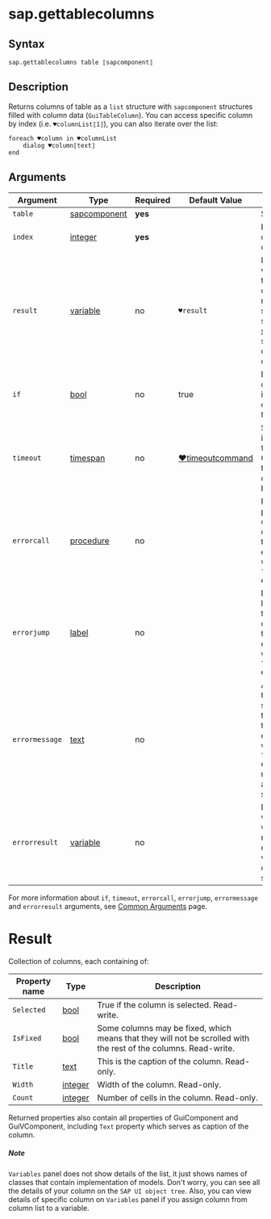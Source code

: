 ﻿# sap.gettablecolumns

## Syntax

```G1ANT
sap.gettablecolumns table ⟦sapcomponent⟧
```

## Description
Returns columns of table as a `list` structure with `sapcomponent` structures filled 
with column data (`GuiTableColumn`). You can access specific column by index (i.e. `♥columnList⟦1⟧`),
you can also iterate over the list:
```g1ant
foreach ♥column in ♥columnList
    dialog ♥column⟦text⟧
end
```


## Arguments

| Argument         | Type                                                              | Required | Default Value   | Description                                                  |
| ---------------- | ----------------------------------------------------------------- | -------- | --------------- | ------------------------------------------------------------ |
| `table`         | [sapcomponent](../../../Structures/SapComponentStructure.md)      | **yes**  |                 | Source table. |
| `index`        | [integer](/G1ANT.Addons/G1ANT.Language/Structures/integerStructure.md)     | **yes**  |                 | Index of desired coumn. |
| `result`        | [variable](/G1ANT.Addons/G1ANT.Language/Structures/VariableStructure.md)  | no       | `♥result`     | Name of a variable where the command's result will be stored ([list](/G1ANT.Addons/G1ANT.Language/Structures/ListStructure.md) structure of [sapcomponent](../../../Structures/SapComponentStructure.md) structure with column components) |
| `if`            | [bool](/G1ANT.Addons/G1ANT.Language/Structures/BooleanStructure.md)        | no       | true           | Executes the command only if a specified condition is true   |
| `timeout`      | [timespan](/G1ANT.Addons/G1ANT.Language/Structures/TimeSpanStructure.md)   | no       | [♥timeoutcommand](/G1ANT.Addons/G1ANT.Addon.Core//Variables/TimeoutCommandVariable.md) | Specifies time in milliseconds for G1ANT.Robot to wait for the command to be executed |
| `errorcall`    | [procedure](/G1ANT.Addons/G1ANT.Language/Structures/ProcedureStructure.md) | no       |                | Name of a procedure to call when the command throws an exception or when a given `timeout` expires |
| `errorjump`    | [label](/G1ANT.Addons/G1ANT.Language/Structures/LabelStructure.md)         | no       |                | Name of the label to jump to when the command throws an exception or when a given `timeout` expires |
| `errormessage` | [text](/G1ANT.Addons/G1ANT.Language/Structures/TextStructure.md)           | no       |                | A message that will be shown in case the command throws an exception or when a given `timeout` expires, and no `errorjump` argument is specified |
| `errorresult`  | [variable](/G1ANT.Addons/G1ANT.Language/Structures/VariableStructure.md)   | no       |                | Name of a variable that will store the returned exception. The variable will be of [error](/G1ANT.Addons/G1ANT.Language/Structures/ErrorStructure.md) structure |

For more information about `if`, `timeout`, `errorcall`, `errorjump`, `errormessage` and `errorresult` arguments, see [Common Arguments](/appendices/common-arguments.md) page.

# Result

Collection of columns, each containing of:

| Property name         | Type                                                         | Description                                                  |
| ---------------- | ------------------------------------------------------------ | ------------------------------------------------------------ |
| `Selected` | [bool](/G1ANT.Addons/G1ANT.Language/Structures/BooleanStructure.md) | True if the column is selected. Read-write. |
| `IsFixed`  | [bool](/G1ANT.Addons/G1ANT.Language/Structures/BooleanStructure.md) | Some columns may be fixed, which means that they will not be scrolled with the rest of the columns. Read-write. |
| `Title`    | [text](/G1ANT.Addons/G1ANT.Language/Structures/TextStructure.md) | This is the caption of the column. Read-only. |
| `Width`    | [integer](/G1ANT.Addons/G1ANT.Language/Structures/IntegerStructure.md) | Width of the column. Read-only. |
| `Count`    | [integer](/G1ANT.Addons/G1ANT.Language/Structures/IntegerStructure.md) | Number of cells in the column. Read-only. |

Returned properties also contain all properties of GuiComponent and GuiVComponent, 
including `Text` property which serves as caption of the column.

##### Note
`Variables` panel does not show details of the list, it just shows names of classes
that contain implementation of models. Don't worry, you can see all the details
of your column on the `SAP UI object tree`.
Also, you can view details of specific column on `Variables` panel if you assign
column from column list to a variable.